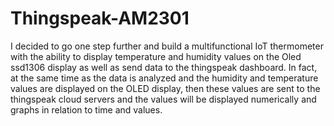 # Thingspeak-AM2301
I decided to go one step further and build a multifunctional IoT thermometer with the ability to display temperature and humidity values on the Oled ssd1306 display as well as send data to the thingspeak dashboard. In fact, at the same time as the data is analyzed and the humidity and temperature values are displayed on the OLED display, then these values are sent to the thingspeak cloud servers and the values will be displayed numerically and graphs in relation to time and values.
